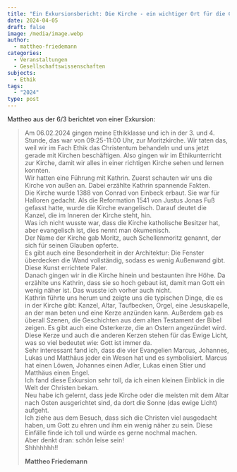 ```yaml
---
title: "Ein Exkursionsbericht: Die Kirche - ein wichtiger Ort für die Christen"
date: 2024-04-05
draft: false
image: /media/image.webp
author:
  - mattheo-friedemann
categories:
  - Veranstaltungen
  - Gesellschaftswissenschaften
subjects:
  - Ethik
tags:
  - "2024"
type: post
---
```

Mattheo aus der 6/3 berichtet von einer Exkursion:

> Am 06.02.2024 gingen meine Ethikklasse und ich in der 3. und 4. Stunde, das war von 09:25-11:00 Uhr, zur Moritzkirche. Wir taten das, weil wir im Fach Ethik das Christentum behandeln und uns jetzt gerade mit Kirchen beschäftigen. Also gingen wir im Ethikunterricht zur Kirche, damit wir alles in einer richtigen Kirche sehen und lernen konnten.  
> Wir hatten eine Führung mit Kathrin. Zuerst schauten wir uns die Kirche von außen an. Dabei erzählte Kathrin spannende Fakten.   
> Die Kirche wurde 1388 von Conrad von Einbeck erbaut. Sie war für Halloren gedacht. Als die Reformation 1541 von Justus Jonas Fuß gefasst hatte, wurde die Kirche evangelisch. Darauf deutet die Kanzel, die im Inneren der Kirche steht, hin.  
> Was ich nicht wusste war, dass die Kirche katholische Besitzer hat, aber evangelisch ist, dies nennt man ökumenisch.  
> Der Name der Kirche gab Moritz, auch Schellenmoritz genannt, der sich für seinen Glauben opferte.  
> Es gibt auch eine Besonderheit in der Architektur: Die Fenster überdecken die Wand vollständig, sodass es wenig Außenwand gibt. Diese Kunst errichtete Paler.  
> Danach gingen wir in die Kirche hinein und bestaunten ihre Höhe. Da erzählte uns Kathrin, dass sie so hoch gebaut ist, damit man Gott ein wenig näher ist. Das wusste ich vorher auch nicht.  
> Kathrin führte uns herum und zeigte uns die typischen Dinge, die es in der Kirche gibt: Kanzel, Altar, Taufbecken, Orgel, eine Jesuskapelle, an der man beten und eine Kerze anzünden kann. Außerdem gab es überall Szenen, die Geschichten aus dem alten Testament der Bibel zeigen. Es gibt auch eine Osterkerze, die an Ostern angezündet wird. Diese Kerze und auch die anderen Kerzen stehen für das Ewige Licht, was so viel bedeutet wie: Gott ist immer da.  
> Sehr interessant fand ich, dass die vier Evangelien Marcus, Johannes, Lukas und Matthäus jeder ein Wesen hat und es symbolisiert. Marcus hat einen Löwen, Johannes einen Adler, Lukas einen Stier und Matthäus einen Engel.  
> Ich fand diese Exkursion sehr toll, da ich einen kleinen Einblick in die Welt der Christen bekam.  
> Neu habe ich gelernt, dass jede Kirche oder die meisten mit dem Altar nach Osten ausgerichtet sind, da dort die Sonne (das ewige Licht) aufgeht.  
> Ich ziehe aus dem Besuch, dass sich die Christen viel ausgedacht haben, um Gott zu ehren und ihm ein wenig näher zu sein. Diese Einfälle finde ich toll und würde es gerne nochmal machen.  
> Aber denkt dran: schön leise sein!  
> Shhhhhhh!!
>
> **Mattheo Friedemann**




